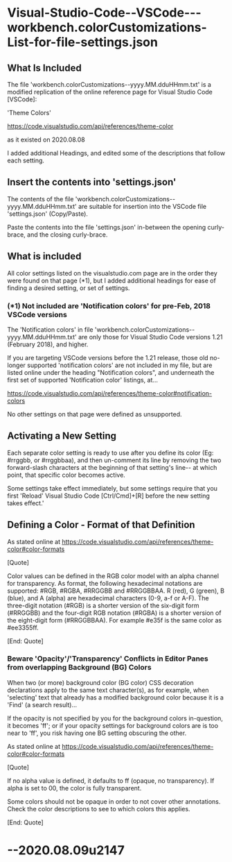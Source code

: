 # Visual-Studio-Code--VSCode---workbench.colorCustomizations-List-for-file-settings.json

## What Is Included

The file 
'workbench.colorCustomizations--yyyy.MM.dduHHmm.txt'
is a modified replication of the online reference page for Visual Studio Code [VSCode]:

'Theme Colors'

https://code.visualstudio.com/api/references/theme-color

as it existed on 2020.08.08

I added additional Headings, and edited some of the descriptions that follow each setting.

## Insert the contents into 'settings.json'

The contents of the file 'workbench.colorCustomizations--yyyy.MM.dduHHmm.txt' are suitable for insertion into the VSCode file 'settings.json' (Copy/Paste). 

Paste the contents into the file 'settings.json' in-between the opening curly-brace, and the closing curly-brace.

## What is included

All color settings listed on the visualstudio.com page are in the order they were found on that page (*1), but I added additional headings for ease of finding a desired setting, or set of settings. 

### (*1) Not included are 'Notification colors' for pre-Feb, 2018 VSCode versions

The 'Notification colors' in file 'workbench.colorCustomizations--yyyy.MM.dduHHmm.txt' are only those for Visual Studio Code versions 1.21 (February 2018), and higher. 

If you are targeting VSCode versions before the 1.21 release, those old no-longer supported 'notification colors' are not included in my file, but are listed online under the heading "Notification colors", and underneath the first set of supported 'Notification color' listings, at...

https://code.visualstudio.com/api/references/theme-color#notification-colors

No other settings on that page were defined as unsupported.

## Activating a New Setting

Each separate color setting is ready to use after you define its color (Eg: #rrggbb, or #rrggbbaa), and then un-comment its line by removing the two forward-slash characters at the beginning of that setting's line-- at which point, that specific color becomes active.

Some settings take effect immediately, but some settings require that you first 'Reload' Visual Studio Code [Ctrl/Cmd]+[R] before the new setting takes effect.'

## Defining a Color - Format of that Definition

As stated online at 
https://code.visualstudio.com/api/references/theme-color#color-formats

[Quote]

Color values can be defined in the RGB color model with an alpha channel for transparency. As format, the following hexadecimal notations are supported: #RGB, #RGBA, #RRGGBB and #RRGGBBAA. R (red), G (green), B (blue), and A (alpha) are hexadecimal characters (0-9, a-f or A-F). The three-digit notation (#RGB) is a shorter version of the six-digit form (#RRGGBB) and the four-digit RGB notation (#RGBA) is a shorter version of the eight-digit form (#RRGGBBAA). For example #e35f is the same color as #ee3355ff.

[End: Quote]

### Beware 'Opacity'/'Transparency' Conflicts in Editor Panes from overlapping Background (BG) Colors

When two (or more) background color (BG color) CSS decoration declarations apply to the same text character(s), as for example, when 'selecting' text that already has a modified background color because it is a 'Find' (a search result)...

If the opacity is not specified by you for the background colors in-question, it becomes 'ff'; or if your opacity settings for background colors are is too near to 'ff', you risk having one BG setting obscuring the other.

As stated online at 
https://code.visualstudio.com/api/references/theme-color#color-formats

[Quote]

If no alpha value is defined, it defaults to ff (opaque, no transparency). If alpha is set to 00, the color is fully transparent.

Some colors should not be opaque in order to not cover other annotations. Check the color descriptions to see to which colors this applies.

[End: Quote]

# --2020.08.09u2147
